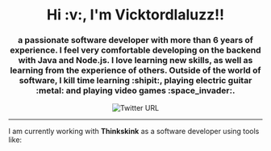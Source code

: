 <div id="profile_resume" align="center">
    <h1>
        Hi :v:, I'm Vicktordlaluzz!!
    </h1>
    <h3>
        a passionate software developer with more than 6 years of experience.
        I feel very comfortable developing on the backend with Java and Node.js.
        I love learning new skills, as well as learning from the experience of others.
        Outside of the world of software, I kill time learning :shipit:, playing electric guitar :metal: and playing video games :space_invader:.
    </h3>
</div>
<div id="bagdes" align="center">
    <img alt="Twitter URL" src="https://img.shields.io/twitter/url?color=blue&label=Vickdelaluzz&logo=twitter&style=for-the-badge&url=https%3A%2F%2Ftwitter.com%2Fvick_dlaluzz">
</div>
<hr>
<div id="currently_working">
    <p align="left">
        I am currently working with <strong>Thinkskink</strong> as a software developer using tools like:
    </p>
</div>
